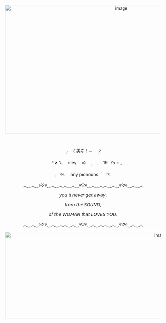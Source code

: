 ‎ ‎ ‎ ‎ <p align="center" dir="auto"> 
<img width="736" height="414" alt="image" src="https://github.com/user-attachments/assets/0fe3392d-645a-4793-aabc-75d645dd2a72" />
















‎ ‎ ‎ ‎ <p align="center" dir="auto"> 
‎ ㅤ۪  𝅄ㅤ ꒰    美な  ꒱    ⏤ㅤ    ۪ ୧
‎ ‎ ‎ ‎ <p align="center" dir="auto"> 
‎ ‎ ‎ ‎ ㅤㅤᶻ 𝘇 𐰁.  ‎ ‎ ‎ rileyㅤ‎ 𐚁ㅤ۪ ㅤ݂ ‎ ‎ ‎ ‎ ‎ 19‎ ‎ ‎ ‎ ‎  ᡣ𐭩   ⋆ ◞
‎ ‎ ‎ ‎ <p align="center" dir="auto"> 
𓈒‎ ‎   ‎ ୭ৎ  ‎ ‎ ‎ ‎ any     pronouns⠀ׂㅤ.  ͡꒱
‎ 
‎ 
‎ ‎ ‎ ‎ ‎ ‎ 
<p align="center" dir="auto">
︵‿︵‿୨♡୧‿︵‿︵︵‿︵‿୨♡୧‿︵‿︵︵‿︵‿୨♡୧‿︵‿︵

<p align="center" dir="auto">
𝘺𝘰𝘶'𝘭𝘭 𝘯𝘦𝘷𝘦𝘳 𝘨𝘦𝘵 𝘢𝘸𝘢𝘺,

<p align="center" dir="auto">
𝘧𝘳𝘰𝘮 𝘵𝘩𝘦 𝘚𝘖𝘜𝘕𝘋,


<p align="center" dir="auto">
𝘰𝘧 𝘵𝘩𝘦 𝘞𝘖𝘔𝘈𝘕 𝘵𝘩𝘢𝘵 𝘓𝘖𝘝𝘌𝘚 𝘠𝘖𝘜.


<p align="center" dir="auto">
︵‿︵‿୨♡୧‿︵‿︵︵‿︵‿୨♡୧‿︵‿︵︵‿︵‿୨♡୧‿︵‿︵

<p align="center" dir="auto">
<img width="990" height="278" alt="image" src="https://github.com/user-attachments/assets/2e32fdd1-34ff-4009-a8b1-9c51950613f1" />






